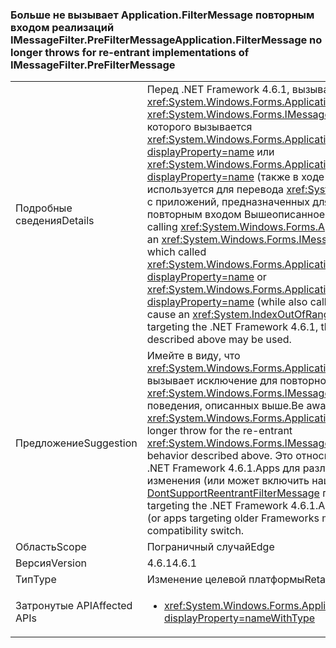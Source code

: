 ### <a name="applicationfiltermessage-no-longer-throws-for-re-entrant-implementations-of-imessagefilterprefiltermessage"></a><span data-ttu-id="71a70-101">Больше не вызывает Application.FilterMessage повторным входом реализаций IMessageFilter.PreFilterMessage</span><span class="sxs-lookup"><span data-stu-id="71a70-101">Application.FilterMessage no longer throws for re-entrant implementations of IMessageFilter.PreFilterMessage</span></span>

|   |   |
|---|---|
|<span data-ttu-id="71a70-102">Подробные сведения</span><span class="sxs-lookup"><span data-stu-id="71a70-102">Details</span></span>|<span data-ttu-id="71a70-103">Перед .NET Framework 4.6.1, вызывая <xref:System.Windows.Forms.Application.FilterMessage(System.Windows.Forms.Message@)> с <xref:System.Windows.Forms.IMessageFilter.PreFilterMessage(System.Windows.Forms.Message@)> которого вызывается <xref:System.Windows.Forms.Application.AddMessageFilter(System.Windows.Forms.IMessageFilter)?displayProperty=name> или <xref:System.Windows.Forms.Application.RemoveMessageFilter(System.Windows.Forms.IMessageFilter)?displayProperty=name> (также в ходе вызова <xref:System.Windows.Forms.Application.DoEvents>) используется для перевода <xref:System.IndexOutOfRangeException?displayProperty=name>. Начиная с приложений, предназначенных для .NET Framework 4.6.1, это исключение не вызывается и повторным входом Вышеописанное может использовать фильтры.</span><span class="sxs-lookup"><span data-stu-id="71a70-103">Prior to the .NET Framework 4.6.1, calling <xref:System.Windows.Forms.Application.FilterMessage(System.Windows.Forms.Message@)> with an <xref:System.Windows.Forms.IMessageFilter.PreFilterMessage(System.Windows.Forms.Message@)> which called <xref:System.Windows.Forms.Application.AddMessageFilter(System.Windows.Forms.IMessageFilter)?displayProperty=name> or <xref:System.Windows.Forms.Application.RemoveMessageFilter(System.Windows.Forms.IMessageFilter)?displayProperty=name> (while also calling <xref:System.Windows.Forms.Application.DoEvents>) would cause an <xref:System.IndexOutOfRangeException?displayProperty=name>.Beginning with applications targeting the .NET Framework 4.6.1, this exception is no longer thrown, and re-entrant filters as described above may be used.</span></span>|
|<span data-ttu-id="71a70-104">Предложение</span><span class="sxs-lookup"><span data-stu-id="71a70-104">Suggestion</span></span>|<span data-ttu-id="71a70-105">Имейте в виду, что <xref:System.Windows.Forms.Application.FilterMessage(System.Windows.Forms.Message@)> больше не вызывает исключение для повторного <xref:System.Windows.Forms.IMessageFilter.PreFilterMessage(System.Windows.Forms.Message@)> поведения, описанных выше.</span><span class="sxs-lookup"><span data-stu-id="71a70-105">Be aware that <xref:System.Windows.Forms.Application.FilterMessage(System.Windows.Forms.Message@)> will no longer throw for the re-entrant <xref:System.Windows.Forms.IMessageFilter.PreFilterMessage(System.Windows.Forms.Message@)> behavior described above.</span></span> <span data-ttu-id="71a70-106">Это относится только к приложениям, предназначенным для платформы .NET Framework 4.6.1.Apps для различных версий .NET Framework 4.6.1 можно отказаться от этого изменения (или может включить нацеливания более старых платформ приложений) с помощью [DontSupportReentrantFilterMessage](~/docs/framework/migration-guide/mitigation-custom-imessagefilter-prefiltermessage-implementations.md#mitigation) переключатель совместимости.</span><span class="sxs-lookup"><span data-stu-id="71a70-106">This only affects applications targeting the .NET Framework 4.6.1.Apps targeting the .NET Framework 4.6.1 can opt out of this change (or apps targeting older Frameworks may opt in) by using the [DontSupportReentrantFilterMessage](~/docs/framework/migration-guide/mitigation-custom-imessagefilter-prefiltermessage-implementations.md#mitigation) compatibility switch.</span></span>|
|<span data-ttu-id="71a70-107">Область</span><span class="sxs-lookup"><span data-stu-id="71a70-107">Scope</span></span>|<span data-ttu-id="71a70-108">Пограничный случай</span><span class="sxs-lookup"><span data-stu-id="71a70-108">Edge</span></span>|
|<span data-ttu-id="71a70-109">Версия</span><span class="sxs-lookup"><span data-stu-id="71a70-109">Version</span></span>|<span data-ttu-id="71a70-110">4.6.1</span><span class="sxs-lookup"><span data-stu-id="71a70-110">4.6.1</span></span>|
|<span data-ttu-id="71a70-111">Тип</span><span class="sxs-lookup"><span data-stu-id="71a70-111">Type</span></span>|<span data-ttu-id="71a70-112">Изменение целевой платформы</span><span class="sxs-lookup"><span data-stu-id="71a70-112">Retargeting</span></span>|
|<span data-ttu-id="71a70-113">Затронутые API</span><span class="sxs-lookup"><span data-stu-id="71a70-113">Affected APIs</span></span>|<ul><li><xref:System.Windows.Forms.Application.FilterMessage(System.Windows.Forms.Message@)?displayProperty=nameWithType></li></ul>|

